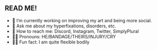 ## READ ME!

- 🍙 I’m currently working on improving my art and being more social.
- 💬 Ask me about my hyperfixations, disorders, etc.
- 🫶 How to reach me: Discord, Instagram, Twitter, SimplyPlural
- 🏳️‍🌈 Pronouns: HE/BANDAGE/THEIRS/INJURY/CRY
- 🤸‍♀️ Fun fact: I am quite flexible bodily
